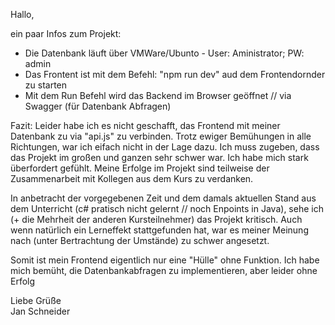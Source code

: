 Hallo, 

ein paar Infos zum Projekt:

- Die Datenbank läuft über VMWare/Ubunto - User: Aministrator; PW: admin
- Das Frontent ist mit dem Befehl: "npm run dev" aud dem Frontendornder zu starten
- Mit dem Run Befehl wird das Backend im Browser geöffnet // via Swagger (für Datenbank Abfragen)

Fazit:
Leider habe ich es nicht geschafft, das Frontend mit meiner Datenbank zu via "api.js" zu verbinden. Trotz ewiger Bemühungen in alle Richtungen,
war ich eifach nicht in der Lage dazu. Ich muss zugeben, dass das Projekt im großen und ganzen sehr schwer war.
Ich habe mich stark überfordert gefühlt. Meine Erfolge im Projekt sind teilweise der Zusammenarbeit mit Kollegen aus dem Kurs zu verdanken.

In anbetracht der vorgegebenen Zeit und dem damals aktuellen Stand aus dem Unterricht (c# pratisch nicht gelernt // noch Enpoints in Java), sehe ich (+ die Mehrheit der anderen Kursteilnehmer)
das Projekt kritisch. Auch wenn natürlich ein Lerneffekt stattgefunden hat, war es meiner Meinung nach (unter Bertrachtung der Umstände) zu schwer angesetzt.

Somit ist mein Frontend eigentlich nur eine "Hülle" ohne Funktion. Ich habe mich bemüht, die Datenbankabfragen zu implementieren, aber leider ohne Erfolg

Liebe Grüße <br>
Jan Schneider


